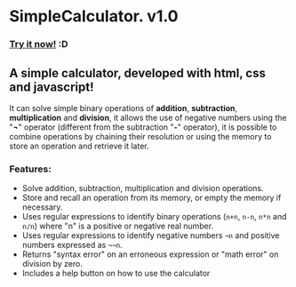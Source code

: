 
# SimpleCalculator. v1.0

### [Try it now!](https://osvaldozakowicz.github.io/SimpleCalculator) :D

## A simple calculator, developed with html, css and javascript!

It can solve simple binary operations of **addition**, **subtraction**, **multiplication** and **division**, it allows the use of negative numbers using the "**¬**" operator (different from the subtraction "**-**" operator), it is possible to combine operations by chaining their resolution or using the memory to store an operation and retrieve it later.

### Features:

- Solve addition, subtraction, multiplication and division operations.
- Store and recall an operation from its memory, or empty the memory if necessary. 
- Uses regular expressions to identify binary operations (`n+n`, `n-n`, `n*n` and `n/n`) where "n" is a positive or negative real number.
- Uses regular expressions to identify negative numbers `¬n` and positive numbers expressed as `¬¬n`.
- Returns "syntax error" on an erroneous expression or "math error" on division by zero.
- Includes a help button on how to use the calculator 